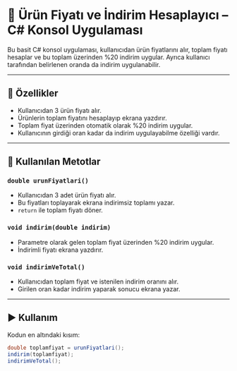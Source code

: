 # 🛒 Ürün Fiyatı ve İndirim Hesaplayıcı – C# Konsol Uygulaması

Bu basit C# konsol uygulaması, kullanıcıdan ürün fiyatlarını alır, toplam fiyatı hesaplar ve bu toplam üzerinden %20 indirim uygular. Ayrıca kullanıcı tarafından belirlenen oranda da indirim uygulanabilir.

---

## 📌 Özellikler

- Kullanıcıdan 3 ürün fiyatı alır.
- Ürünlerin toplam fiyatını hesaplayıp ekrana yazdırır.
- Toplam fiyat üzerinden otomatik olarak %20 indirim uygular.
- Kullanıcının girdiği oran kadar da indirim uygulayabilme özelliği vardır.

---

## 🧩 Kullanılan Metotlar

### `double urunFiyatlari()`
- Kullanıcıdan 3 adet ürün fiyatı alır.
- Bu fiyatları toplayarak ekrana indirimsiz toplamı yazar.
- `return` ile toplam fiyatı döner.

### `void indirim(double indirim)`
- Parametre olarak gelen toplam fiyat üzerinden %20 indirim uygular.
- İndirimli fiyatı ekrana yazdırır.

### `void indirimVeTotal()`
- Kullanıcıdan toplam fiyat ve istenilen indirim oranını alır.
- Girilen oran kadar indirim yaparak sonucu ekrana yazar.

---

## ▶️ Kullanım

Kodun en altındaki kısım:

```csharp
double toplamfiyat = urunFiyatlari();
indirim(toplamfiyat);
indirimVeTotal();
